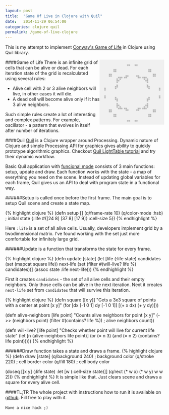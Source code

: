 ```yaml
---
layout: post
title:  "Game Of Live in Clojure with Quil"
date:   2014-11-29 06:54:00
categories: clojure quil
permalink: /game-of-live-clojure
---
```

This is my attempt to implement [Conway's Game of Life][conwaylife] in Clojure using Quil library.

####Game of Life
[<img src="/assets/images/112P51.gif" width=205 height=205 align="right" alt="112P51"/>][112P51]
There is an infinite grid of cells that can be alive or dead. 
For each iteration state of the grid is recalculated using several rules:
 
* Alive cell with 2 or 3 alive neighbors will live, in other cases it will die.
* A dead cell will become alive only if it has 3 alive neighbors.

Such simple rules create a lot of interesting and complex patterns. 
For example, oscillator - a pattern that evolves in itself after number of iterations. <br clear="all"/>


####Quil
[Quil][quil] is a Clojure wrapper around Processing. 
Dynamic nature of Clojure and simple Processing API for graphics gives ability to quickly prototype algorithmic graphics. 
Checkout [Quil LightTable tutorial][light-table] and try their dynamic workflow.

Basic Quil application with [funcional mode][fun-mode] consists of 3 main functions: 
setup, update and draw. Each function works with the state - a map of everything you need on the scene. 
Instead of updating global variables for each frame, Quil gives us an API to deal with program state in a functional way.

######Setup
is called once before the first frame. The main goal is to setup Quil scene and create a state map. 

{% highlight clojure %}
(defn setup []
  (q/frame-rate 10)
  (q/color-mode :hsb)
  ; initial state
  {:life #{[24 8] [37 8] [17 9]}
   :cell-size 5})
{% endhighlight %}

Here `:life` is a set of all alive cells. Usually, developers implement grid by a twodimensional matrix. 
I've found working with the set just more comfortable for infinitely large grid.

######Update
is a function that transforms the state for every frame.

{% highlight clojure %}
(defn update [state]
  (let [life (:life state)
        candidates (set (mapcat square life))
        next-life (set (filter #(will-live? life %) candidates))] 
    (assoc state :life next-life)))
{% endhighlight %}

First it creates `candidates` - the set of all alive cells and their empty neighbors. 
Only those cells can be alive in the next iteration. 
Next it creates `next-life` set from `candidates` that will survive this iteration.

{% highlight clojure %}
(defn square [[x y]]
  "Gets a 3x3 square of points with a center at point [x y]"
  (for [dx [-1 0 1]
        dy [-1 0 1]]
    [(+ x dx) (+ y dy)]))

(defn alive-neighbors [life point]
  "Counts alive neighbors for point [x y]"
  (->> (neighbors point)
       (filter #(contains? life %)) ; alive neighbors
       count))

(defn will-live? [life point]
  "Checks whether point will live for current life state"
  (let [n (alive-neighbors life point)]
    (or (= n 3) (and (= n 2) (contains? life point)))))
{% endhighlight %}


######Draw
function takes a state and draws a frame.
{% highlight clojure %}
(defn draw [state]
  (q/background 240) ; background color
  (q/stroke 220) ; cell border color
  (q/fill 180) ; cell body color

  (doseq [[x y] (:life state)
          :let [w (:cell-size state)]]
    (q/rect (* w x) (* w y) w w 2)))
{% endhighlight %}
It is simple like that. Just clears scene and draws a square for every alive cell.

####TL;TR
The whole project with instructions how to run it is available on [github][gol]. 
Fill free to play with it. 

`Have a nice hack ;)`

[conwaylife]: http://www.conwaylife.com/wiki/Conway%27s_Game_of_Life
[112P51]: http://www.conwaylife.com/wiki/112P51
[quil]: http://quil.info
[fun-mode]: https://github.com/quil/quil/wiki/Functional-mode-%28fun-mode%29
[light-table]: https://github.com/quil/quil/wiki/Dynamic-Workflow-%28for-LightTable%29
[gol]: http://github.com/nbardiuk/gol